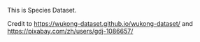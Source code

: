 This is Species Dataset.

Credit to https://wukong-dataset.github.io/wukong-dataset/ and https://pixabay.com/zh/users/gdj-1086657/
